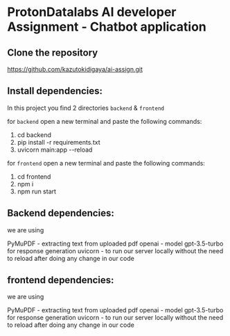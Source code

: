 # ProtonDatalabs AI developer Assignment - Chatbot application

## Clone the repository

https://github.com/kazutokidigaya/ai-assign.git

## Install dependencies:

In this project you find 2 directories `backend` & `frontend`

for `backend` open a new terminal and paste the following commands:

1.  cd backend
2.  pip install -r requirements.txt
3.  uvicorn main:app --reload

for `frontend` open a new terminal and paste the following commands:

1.  cd frontend
2.  npm i
3.  npm run start

## Backend dependencies:

we are using

PyMuPDF - extracting text from uploaded pdf
openai - model gpt-3.5-turbo for response generation
uvicorn - to run our server locally without the need to reload after doing any change in our code

## frontend dependencies:

we are using

PyMuPDF - extracting text from uploaded pdf
openai - model gpt-3.5-turbo for response generation
uvicorn - to run our server locally without the need to reload after doing any change in our code
